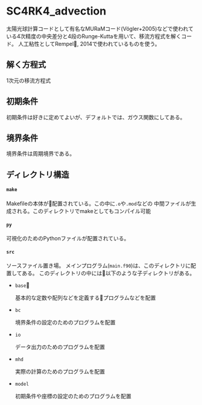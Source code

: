 # SC4RK4_advection

太陽光球計算コードとして有名なMURaMコード(Vögler+2005)などで使われている4次精度の中央差分と4段のRunge-Kuttaを用いて、移流方程式を解くコード。
人工粘性としてRempel, 2014で使われているものを使う。

## 解く方程式
1次元の移流方程式

## 初期条件
初期条件は好きに定めてよいが、デフォルトでは、ガウス関数にしてある。

## 境界条件

境界条件は周期境界である。

## ディレクトリ構造

#### `make`

Makefileの本体が配置されている。この中に`.o`や`.mod`などの
中間ファイルが生成される。このディレクトリでmakeとしてもコンパイル可能

#### `py`

可視化のためのPythonファイルが配置されている。

#### `src`
ソースファイル置き場。
メインプログラム(`main.f90`)は、このディレクトリに配置してある。
このディレクトリの中には以下のような子ディレクトリがある。

- `base`

  基本的な定数や配列などを定義するプログラムなどを配置
- `bc`

  境界条件の設定のためのプログラムを配置
- `io`

  データ出力のためのプログラムを配置
- `mhd`

  実際の計算のためのプログラムを配置

- `model`

  初期条件や座標の設定のためのプログラムを配置
